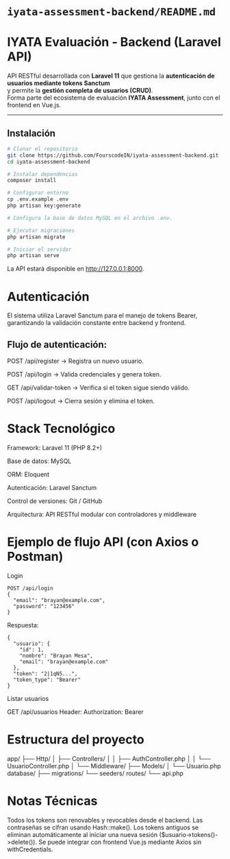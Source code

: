 # `iyata-assessment-backend/README.md`

# IYATA Evaluación - Backend (Laravel API)

API RESTful desarrollada con **Laravel 11** que gestiona la **autenticación de usuarios mediante tokens Sanctum**  
y permite la **gestión completa de usuarios (CRUD)**.  
Forma parte del ecosistema de evaluación **IYATA Assessment**, junto con el frontend en Vue.js.

---

## Instalación

```bash
# Clonar el repositorio
git clone https://github.com/FourscodeIN/iyata-assessment-backend.git
cd iyata-assessment-backend

# Instalar dependencias
composer install

# Configurar entorno
cp .env.example .env
php artisan key:generate

# Configura la base de datos MySQL en el archivo .env.

# Ejecutar migraciones
php artisan migrate

# Iniciar el servidor
php artisan serve
```

La API estará disponible en http://127.0.0.1:8000.

# Autenticación

El sistema utiliza Laravel Sanctum para el manejo de tokens Bearer, garantizando la validación 
constante entre backend y frontend.

## Flujo de autenticación:

POST /api/register → Registra un nuevo usuario.

POST /api/login → Valida credenciales y genera token.

GET /api/validar-token → Verifica si el token sigue siendo válido.

POST /api/logout → Cierra sesión y elimina el token.

# Stack Tecnológico

Framework: Laravel 11 (PHP 8.2+)

Base de datos: MySQL

ORM: Eloquent

Autenticación: Laravel Sanctum

Control de versiones: Git / GitHub

Arquitectura: API RESTful modular con controladores y middleware

# Ejemplo de flujo API (con Axios o Postman)

Login
```
POST /api/login
{
  "email": "brayan@example.com",
  "password": "123456"
}
```
Respuesta: 
```
{
  "usuario": {
    "id": 1,
    "nombre": "Brayan Mesa",
    "email": "brayan@example.com"
  },
  "token": "2|1qN5...",
  "token_type": "Bearer"
}
```
Listar usuarios

GET /api/usuarios
Header: Authorization: Bearer <token>

# Estructura del proyecto

app/
 ├── Http/
 │    ├── Controllers/
 │    │     ├── AuthController.php
 │    │     └── UsuarioController.php
 │    └── Middleware/
 ├── Models/
 │    └── Usuario.php
database/
 ├── migrations/
 └── seeders/
routes/
 └── api.php
 
# Notas Técnicas

Todos los tokens son renovables y revocables desde el backend.
Las contraseñas se cifran usando Hash::make().
Los tokens antiguos se eliminan automáticamente al iniciar una nueva sesión ($usuario->tokens()->delete()).
Se puede integrar con frontend Vue.js mediante Axios sin withCredentials.
